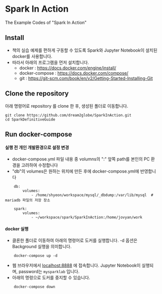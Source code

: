 # Spark In Action
The Example Codes of "Spark In Action"

## Install
- 책의 실습 예제를 편하게 구동할 수 있도록 Spark와 Jupyter Notebook이 설치된 docker를 사용합니다. 
- 따라서 아래의 프로그램을 먼저 설치합니다. 
    - docker : https://docs.docker.com/engine/install/
    - docker-compose : https://docs.docker.com/compose/
    - git : https://git-scm.com/book/en/v2/Getting-Started-Installing-Git

## Clone the repository 
아래 명령어로 repository 를 clone 한 후, 생성된 폴더로 이동합니다.
```shell
git clone https://github.com/dream2globe/SparkInAction.git
cd SparkDefinitiveGuide
```
## Run docker-compose

#### 실행 전 개인 개발환경으로 설정 변경  
- docker-compose.yml 파일 내용 중 volumns의 ":" 앞쪽 path를 본인의 PC 환경을 고려하여 수정합니다
- "db"의 volumes은 원하는 위치에 만든 후에 docker-compose.yml에 반영합니다
```shell
    db:
        volumes:
            - /home/shyeon/workspace/mysql/_dbdump:/var/lib/mysql  # mariadb 파일의 저장 장소
        
    spark:
        volumes:
            - ~/workspace/spark/SparkInAction:/home/jovyan/work
```

#### docker 실행
- 클론한 폴더로 이동하여 아래의 명령어로 도커를 실행합니다. \-d 옵션은 Background 실행을 의미합니다.
```shell
    docker-compose up -d
```
- 웹 브라우저에서 [localhost:8888](localhost:8888) 에 접속합니다. Jupyter Notebook이 실행되며, password는 `mysparklab` 입니다.
- 아래의 명령으로 도커를 중지할 수 있습니다.
```shell
    docker-compose down
```
